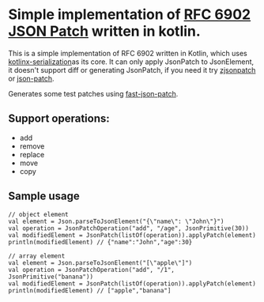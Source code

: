 # Simple implementation of [RFC 6902 JSON Patch](https://datatracker.ietf.org/doc/html/rfc6902) written in kotlin. 

This is a simple implementation of RFC 6902 written in Kotlin, which uses [kotlinx-serialization](https://github.com/Kotlin/kotlinx.serialization)as its core. 
It can only apply JsonPatch to JsonElement, it doesn't support diff or generating JsonPatch, if you need it try [zjsonpatch](https://github.com/flipkart-incubator/zjsonpatch) or [json-patch](https://github.com/java-json-tools/json-patch).

Generates some test patches using [fast-json-patch](https://github.com/Starcounter-Jack/JSON-Patch).

## Support operations:
- add
- remove
- replace
- move
- copy

## Sample usage

```
// object element
val element = Json.parseToJsonElement("{\"name\": \"John\"}")
val operation = JsonPatchOperation("add", "/age", JsonPrimitive(30))
val modifiedElement = JsonPatch(listOf(operation)).applyPatch(element)
println(modifiedElement) // {"name":"John","age":30}

// array element
val element = Json.parseToJsonElement("[\"apple\"]")
val operation = JsonPatchOperation("add", "/1", JsonPrimitive("banana"))
val modifiedElement = JsonPatch(listOf(operation)).applyPatch(element)
println(modifiedElement) // ["apple","banana"]
```

